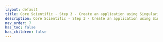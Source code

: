 ```yaml
---
layout: default
title: Core Scientific - Step 3 - Create an application using Singularity
description: Core Scientific - Step 3 - Create an application using Singularity
nav_order: 7
has_toc: false
has_children: false
---
```

<object data="../assets/pdf/4-2-phc-create-app-with-singularity.pdf" width="1000" height="1000" type='application/pdf'></object>


